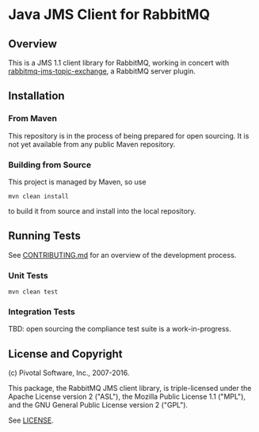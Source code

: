 # Java JMS Client for RabbitMQ

## Overview

This is a JMS 1.1 client library for RabbitMQ, working in concert with [rabbitmq-jms-topic-exchange](https://github.com/rabbitmq/rabbitmq-jms-topic-exchange),
a RabbitMQ server plugin.

## Installation

### From Maven

This repository is in the process of being prepared for open sourcing. It is not yet available
from any public Maven repository.


### Building from Source

This project is managed by Maven, so use

    mvn clean install

to build it from source and install into the local repository.


## Running Tests

See [CONTRIBUTING.md](./CONTRIBUTING.md) for an overview of the development process.

### Unit Tests

    mvn clean test

### Integration Tests

TBD: open sourcing the compliance test suite is a work-in-progress.


## License and Copyright

(c) Pivotal Software, Inc., 2007-2016.

This package, the RabbitMQ JMS client library, is triple-licensed
under the Apache License version 2 ("ASL"), the Mozilla Public License
1.1 ("MPL"), and the GNU General Public License version 2 ("GPL").

See [LICENSE](./LICENSE).
